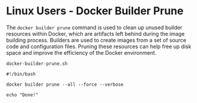 # Linux Users - Docker Builder Prune

The `docker builder prune` command is used to clean up unused builder resources within Docker, which are artifacts left behind during the image building process. Builders are used to create images from a set of source code and configuration files. Pruning these resources can help free up disk space and improve the efficiency of the Docker environment.


`docker-builder-prune.sh`

```shell
#!/bin/bash

docker builder prune --all --force --verbose

echo "Done!"

```


